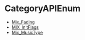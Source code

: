 # CategoryAPIEnum

<!-- BEGIN CATEGORY LIST -->
- [Mix_Fading](Mix_Fading)
- [MIX_InitFlags](MIX_InitFlags)
- [Mix_MusicType](Mix_MusicType)
<!-- END CATEGORY LIST -->

